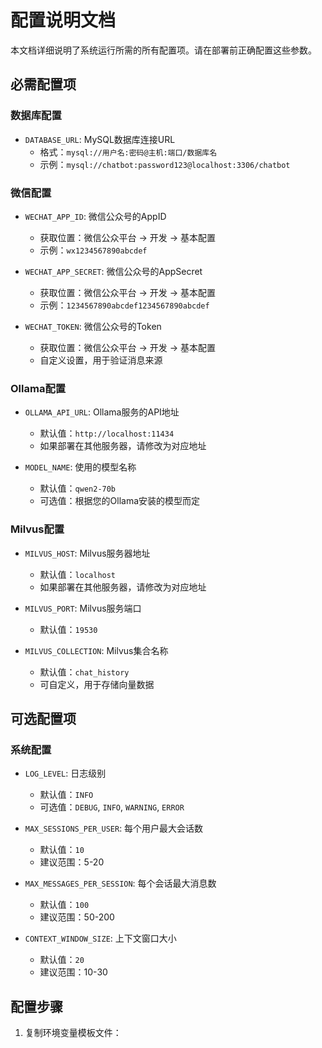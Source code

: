 # 配置说明文档

本文档详细说明了系统运行所需的所有配置项。请在部署前正确配置这些参数。

## 必需配置项

### 数据库配置
- `DATABASE_URL`: MySQL数据库连接URL
  - 格式：`mysql://用户名:密码@主机:端口/数据库名`
  - 示例：`mysql://chatbot:password123@localhost:3306/chatbot`

### 微信配置
- `WECHAT_APP_ID`: 微信公众号的AppID
  - 获取位置：微信公众平台 -> 开发 -> 基本配置
  - 示例：`wx1234567890abcdef`

- `WECHAT_APP_SECRET`: 微信公众号的AppSecret
  - 获取位置：微信公众平台 -> 开发 -> 基本配置
  - 示例：`1234567890abcdef1234567890abcdef`

- `WECHAT_TOKEN`: 微信公众号的Token
  - 获取位置：微信公众平台 -> 开发 -> 基本配置
  - 自定义设置，用于验证消息来源

### Ollama配置
- `OLLAMA_API_URL`: Ollama服务的API地址
  - 默认值：`http://localhost:11434`
  - 如果部署在其他服务器，请修改为对应地址

- `MODEL_NAME`: 使用的模型名称
  - 默认值：`qwen2-70b`
  - 可选值：根据您的Ollama安装的模型而定

### Milvus配置
- `MILVUS_HOST`: Milvus服务器地址
  - 默认值：`localhost`
  - 如果部署在其他服务器，请修改为对应地址

- `MILVUS_PORT`: Milvus服务端口
  - 默认值：`19530`

- `MILVUS_COLLECTION`: Milvus集合名称
  - 默认值：`chat_history`
  - 可自定义，用于存储向量数据

## 可选配置项

### 系统配置
- `LOG_LEVEL`: 日志级别
  - 默认值：`INFO`
  - 可选值：`DEBUG`, `INFO`, `WARNING`, `ERROR`

- `MAX_SESSIONS_PER_USER`: 每个用户最大会话数
  - 默认值：`10`
  - 建议范围：5-20

- `MAX_MESSAGES_PER_SESSION`: 每个会话最大消息数
  - 默认值：`100`
  - 建议范围：50-200

- `CONTEXT_WINDOW_SIZE`: 上下文窗口大小
  - 默认值：`20`
  - 建议范围：10-30

## 配置步骤

1. 复制环境变量模板文件：